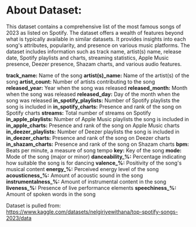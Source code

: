 # About Dataset:

This dataset contains a comprehensive list of the most famous songs of 2023 as listed on Spotify. The dataset offers a wealth of features beyond what is typically available in similar datasets. It provides insights into each song's attributes, popularity, and presence on various music platforms. The dataset includes information such as track name, artist(s) name, release date, Spotify playlists and charts, streaming statistics, Apple Music presence, Deezer presence, Shazam charts, and various audio features.

**track_name:** Name of the song
**artist(s)_name:** Name of the artist(s) of the song
**artist_count:** Number of artists contributing to the song
**released_year:** Year when the song was released
**released_month:** Month when the song was released
**released_day:** Day of the month when the song was released
**in_spotify_playlists:** Number of Spotify playlists the song is included in
**in_spotify_charts:** Presence and rank of the song on Spotify charts
**streams:** Total number of streams on Spotify
**in_apple_playlists:** Number of Apple Music playlists the song is included in
**in_apple_charts:** Presence and rank of the song on Apple Music charts
**in_deezer_playlists:** Number of Deezer playlists the song is included in
**in_deezer_charts:** Presence and rank of the song on Deezer charts
**in_shazam_charts:** Presence and rank of the song on Shazam charts
**bpm:** Beats per minute, a measure of song tempo
**key:** Key of the song
**mode:** Mode of the song (major or minor)
**danceability_%:** Percentage indicating how suitable the song is for dancing
**valence_%:** Positivity of the song's musical content
**energy_%:** Perceived energy level of the song
**acousticness_%:** Amount of acoustic sound in the song
**instrumentalness_%:** Amount of instrumental content in the song
**liveness_%:** Presence of live performance elements
**speechiness_%:** Amount of spoken words in the song


Dataset is pulled from: https://www.kaggle.com/datasets/nelgiriyewithana/top-spotify-songs-2023/data